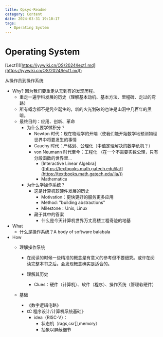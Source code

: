 ```yaml
---
title: Opsys-Readme
category: Content
date: 2024-03-31 19:10:17
tags:
  - Operating System
---
```


# Operating System

\[Lect1]\([https://jyywiki.cn/OS/2024/lect1.md](https://jyywiki.cn/OS/2024/lect1.md))

从操作员到操作系统

* Why?  因为我们要重走从无到有的发现历程。
  * 重走一遍学科发展的历史（理解基本动机、基本方法、里程碑、走过的弯路）
  * 所有概念都不是凭空诞生的，新的火光划破的也许是山洞中几百年的黑暗。
  * 最终目的：应用、创新、革命&#x20;
    * 为什么要学微积分？
      * Newton 时代：现在物理学的开端（使我们能开始数学地预测物理世界中将要发生的事情
      * Cauchy 时代：严格划、公理化（中值定理解决的数学危机？）
      * von Neumann 时代至今：工程化 （在一个不需要实数公理，只有分段函数的世界里...
        * \[Interactive Linear Algebra]\([https://textbooks.math.gatech.edu/ila/](https://textbooks.math.gatech.edu/ila/))
        * Mathematica
    * 为什么学操作系统？
      * 这是计算机软硬件发展的历史
        * Motivation：更快更好的服务更多应用
        * Method: "building abstractions"
        * Milestone：Unix, Linux
      * 藏于其中的答案
        * 什么是今天计算机世界万丈高楼工程奇迹的地基
* What&#x20;
  * &#x20;什么是操作系统？A body of software balabala
* How
  * 理解操作系统
    * 在阅读的时候一些精准的概念是有意义的参考但不要细究。或许在阅读完整本书之后，会发现概念确实是适合的。
    *   理解其历史

        * Clues：硬件（计算机）、软件（程序）、操作系统（管理软硬件）


  *   基础

      * 《数字逻辑电路》
      * 《C 程序设计/计算机系统基础》
        * idea（RISC-V）：
          * 状态机（rags,csr\[],memory）
          *   抽象以屏蔽细节



      &#x20;   &#x20;
